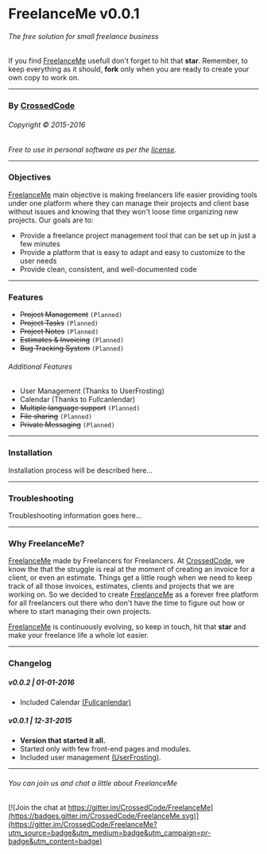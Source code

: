 # FreelanceMe v0.0.1
###### The free solution for small freelance business
If you find [FreelanceMe](https://github.com/CrossedCode/FreelanceMe) usefull don't forget to hit that **star**. Remember, to keep everything as it should, **fork** only when you are ready to create your own copy to work on.

---
### By [CrossedCode](http://www.crossedcode.com)
###### Copyright © 2015-2016
_Free to use in personal software as per the [license](licenses)._

---
### Objectives
[FreelanceMe](https://github.com/CrossedCode/FreelanceMe) main objective is making freelancers life easier providing tools under one platform where they can manage their projects and client base without issues and knowing that they won't loose time organizing new projects. Our goals are to:
- Provide a freelance project management tool that can be set up in just a few minutes
- Provide a platform that is easy to adapt and easy to customize to the user needs
- Provide clean, consistent, and well-documented code

---
### Features
- ~~Project Management~~ `(Planned)`
- ~~Project Tasks~~ `(Planned)`
- ~~Project Notes~~ `(Planned)`
- ~~Estimates & Invoicing~~ `(Planned)`
- ~~Bug Tracking System~~ `(Planned)`

###### Additional Features
- User Management (Thanks to UserFrosting)
- Calendar (Thanks to Fullcanlendar)
- ~~Multiple language support~~ `(Planned)`
- ~~File sharing~~ `(Planned)`
- ~~Private Messaging~~ `(Planned)`

---
### Installation
Installation process will be described here...

---
### Troubleshooting
Troubleshooting information goes here...

---
### Why FreelanceMe?
[FreelanceMe](https://github.com/CrossedCode/FreelanceMe) made by Freelancers for Freelancers. At [CrossedCode](http://www.crossedcode.com), we know the that the struggle is real at the moment of creating an invoice for a client, or even an estimate. Things get a little rough when we need to keep track of all those invoices, estimates, clients and projects that we are working on. So we decided to create [FreelanceMe](https://github.com/CrossedCode/FreelanceMe) as a forever free platform for all freelancers out there who don't have the time to figure out how or where to start managing their own projects.

[FreelanceMe](https://github.com/CrossedCode/FreelanceMe) is continuously evolving, so keep in touch, hit that **star** and make your freelance life a whole lot easier.

---
### Changelog
##### v0.0.2 | 01-01-2016
- Included Calendar [(Fullcanlendar)](#)

##### v0.0.1 | 12-31-2015
- **Version that started it all.**
- Started only with few front-end pages and modules.
- Included user management [(UserFrosting)](#).

---
###### You can join us and chat a little about FreelanceMe
[![Join the chat at https://gitter.im/CrossedCode/FreelanceMe](https://badges.gitter.im/CrossedCode/FreelanceMe.svg)](https://gitter.im/CrossedCode/FreelanceMe?utm_source=badge&utm_medium=badge&utm_campaign=pr-badge&utm_content=badge)
